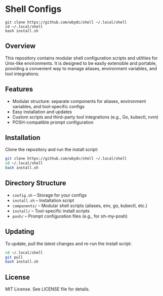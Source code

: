 # Shell Configs

```
git clone https://github.com/wbydc/shell ~/.local/shell
cd ~/.local/shell
bash install.sh
```

## Overview

This repository contains modular shell configuration scripts and utilities for Unix-like environments. It is designed to be easily extensible and portable, providing a convenient way to manage aliases, environment variables, and tool integrations.

## Features

- Modular structure: separate components for aliases, environment variables, and tool-specific configs
- Easy installation and updates
- Custom scripts and third-party tool integrations (e.g., Go, kubectl, nvm)
- POSH-compatible prompt configuration

## Installation

Clone the repository and run the install script:

```bash
git clone https://github.com/wbydc/shell ~/.local/shell
cd ~/.local/shell
bash install.sh
```

## Directory Structure

- `config.sh` – Storage for your configs
- `install.sh` – Installation script
- `components/` – Modular shell scripts (aliases, env, go, kubectl, etc.)
- `install/` – Tool-specific install scripts
- `posh/` – Prompt configuration files (e.g., for oh-my-posh)

## Updating

To update, pull the latest changes and re-run the install script:

```bash
cd ~/.local/shell
git pull
bash install.sh
```

## License

MIT License. See LICENSE file for details.
